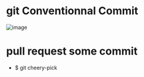 # git Conventionnal Commit 
![image](https://user-images.githubusercontent.com/54578304/236652991-d9b3fcf3-990f-413b-b94e-700a262052ed.png)
# pull request some commit 
 - $ git cheery-pick <commit-hash>
